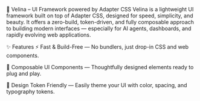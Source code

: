 🌸 Velina – UI Framework powered by Adapter CSS
Velina is a lightweight UI framework built on top of Adapter CSS, designed for speed, simplicity, and beauty. It offers a zero-build, token-driven, and fully composable approach to building modern interfaces — especially for AI agents, dashboards, and rapidly evolving web applications.

✨ Features
⚡ Fast & Build-Free — No bundlers, just drop-in CSS and web components.

🧩 Composable UI Components — Thoughtfully designed elements ready to plug and play.

🎨 Design Token Friendly — Easily theme your UI with color, spacing, and typography tokens.
